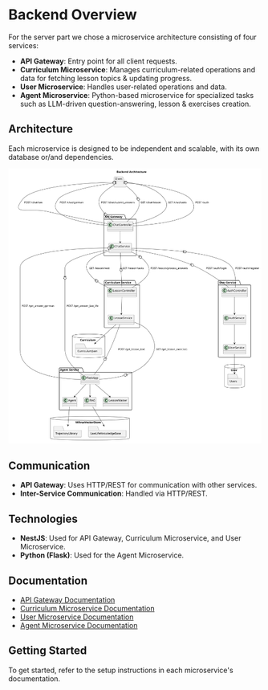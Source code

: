 # Backend Overview
For the server part we chose a microservice architecture consisting of four services:

- **API Gateway**: Entry point for all client requests.
- **Curriculum Microservice**: Manages curriculum-related operations and data for fetching lesson topics & updating progress.
- **User Microservice**: Handles user-related operations and data.
- **Agent Microservice**: Python-based microservice for specialized tasks such as LLM-driven question-answering, lesson & exercises creation.

## Architecture

Each microservice is designed to be independent and scalable, with its own database or/and dependencies.

![](res/backend.svg)

## Communication

- **API Gateway**: Uses HTTP/REST for communication with other services.
- **Inter-Service Communication**: Handled via HTTP/REST.

## Technologies

- **NestJS**: Used for API Gateway, Curriculum Microservice, and User Microservice.
- **Python (Flask)**: Used for the Agent Microservice.

## Documentation
- [API Gateway Documentation](docs/backend/api-gateway/overview.md)
- [Curriculum Microservice Documentation](docs/backend/curriculum-microservice/overview.md)
- [User Microservice Documentation](docs/backend/user-microservice/overview.md)
- [Agent Microservice Documentation](docs/backend/agent-microservice/overview.md)

## Getting Started

To get started, refer to the setup instructions in each microservice's documentation.